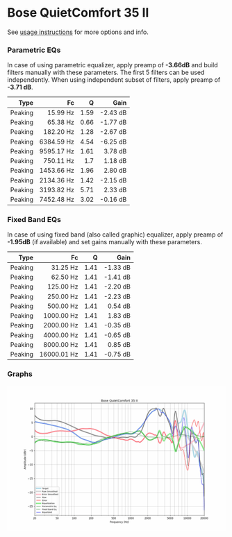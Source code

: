 # Bose QuietComfort 35 II
See [usage instructions](https://github.com/jaakkopasanen/AutoEq#usage) for more options and info.

### Parametric EQs
In case of using parametric equalizer, apply preamp of **-3.66dB** and build filters manually
with these parameters. The first 5 filters can be used independently.
When using independent subset of filters, apply preamp of **-3.71 dB**.

| Type    | Fc         |    Q | Gain     |
|--------:|-----------:|-----:|---------:|
| Peaking | 15.99 Hz   | 1.59 | -2.43 dB |
| Peaking | 65.38 Hz   | 0.66 | -1.77 dB |
| Peaking | 182.20 Hz  | 1.28 | -2.67 dB |
| Peaking | 6384.59 Hz | 4.54 | -6.25 dB |
| Peaking | 9595.17 Hz | 1.61 | 3.78 dB  |
| Peaking | 750.11 Hz  | 1.7  | 1.18 dB  |
| Peaking | 1453.66 Hz | 1.96 | 2.80 dB  |
| Peaking | 2134.36 Hz | 1.42 | -2.15 dB |
| Peaking | 3193.82 Hz | 5.71 | 2.33 dB  |
| Peaking | 7452.48 Hz | 3.02 | -0.16 dB |

### Fixed Band EQs
In case of using fixed band (also called graphic) equalizer, apply preamp of **-1.95dB**
(if available) and set gains manually with these parameters.

| Type    | Fc          |    Q | Gain     |
|--------:|------------:|-----:|---------:|
| Peaking | 31.25 Hz    | 1.41 | -1.33 dB |
| Peaking | 62.50 Hz    | 1.41 | -1.41 dB |
| Peaking | 125.00 Hz   | 1.41 | -2.20 dB |
| Peaking | 250.00 Hz   | 1.41 | -2.23 dB |
| Peaking | 500.00 Hz   | 1.41 | 0.54 dB  |
| Peaking | 1000.00 Hz  | 1.41 | 1.83 dB  |
| Peaking | 2000.00 Hz  | 1.41 | -0.35 dB |
| Peaking | 4000.00 Hz  | 1.41 | -0.65 dB |
| Peaking | 8000.00 Hz  | 1.41 | 0.85 dB  |
| Peaking | 16000.01 Hz | 1.41 | -0.75 dB |

### Graphs
![](./Bose%20QuietComfort%2035%20II.png)